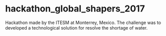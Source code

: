 # hackathon_global_shapers_2017
Hackathon made by the ITESM at Monterrey, Mexico. The challenge was to developed a technological solution for resolve the shortage of water.
